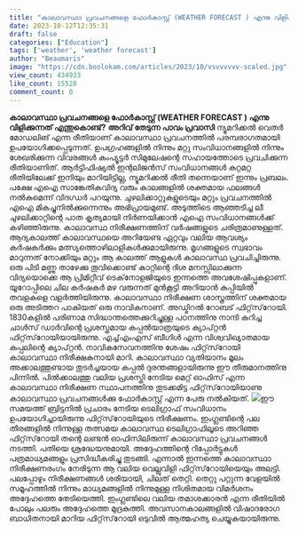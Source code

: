 ```yaml
---
title: "കാലാവസ്ഥാ പ്രവചനങ്ങളെ ഫോർകാസ്റ്റ് (WEATHER FORECAST ) എന്നു വിളിക്കുന്നത് എന്തുകൊണ്ട്?"
date: 2023-10-12T12:35:31
draft: false
categories: ["Education"]
tags: ['weather', 'weather forecast']
author: "Beaumaris"
image: "https://cdn.boolokam.com/articles/2023/10/vsvvvvvv-scaled.jpg"
view_count: 434933
like_count: 15528
comment_count: 0
---
```


**കാലാവസ്ഥാ പ്രവചനങ്ങളെ ഫോർകാസ്റ്റ് (WEATHER FORECAST ) എന്നു വിളിക്കുന്നത് എന്തുകൊണ്ട്?** **അറിവ് തേടുന്ന പാവം പ്രവാസി** ന്യൂമറിക്കൽ വെതർ മോഡലിങ് എന്ന രീതിയാണ് കാലാവസ്ഥാ പ്രവചനത്തിൽ പരമ്പരാഗതമായി ഉപയോഗിക്കപ്പെടുന്നത്. ഉപഗ്രഹങ്ങളിൽ നിന്നും മറ്റു സംവിധാനങ്ങളിൽ നിന്നും ശേഖരിക്കുന്ന വിവരങ്ങൾ കംപ്യൂട്ടർ സിമുലേഷന്റെ സഹായത്തോടെ പ്രവചിക്കുന്ന രീതിയാണിത്. ആർട്ടിഫിഷ്യൽ ഇന്റലിജൻസ് സംവിധാനങ്ങൾ കുറ്റമറ്റ രീതിയിലേക്ക് ഇനിയും മാറിയിട്ടില്ല, ന്യൂമറിക്കൽ രീതി തന്നെയാണ് ഇന്നും പ്രബലം. പക്ഷേ എഐ സാങ്കേതികവിദ്യ വരും കാലങ്ങളിൽ ശക്തമായ ഫലങ്ങൾ നൽകുമെന്ന് വിദഗ്ധർ പറയുന്നു. ചുഴലിക്കാറ്റുകളുടെയും മറ്റും പ്രവചനത്തിൽ എഐ മികച്ചുനിൽക്കുന്നെന്നും അഭിപ്രായമുണ്ട്. അടുത്തിടെ ആഞ്ഞടിച്ച ലീ ചുഴലിക്കാറ്റിന്റെ പാത കൃത്യമായി നിർണയിക്കാൻ എഐ സംവിധാനങ്ങൾക്ക് കഴിഞ്ഞിരുന്നു. കാലാവസ്ഥ നിരീക്ഷണത്തിന് വർഷങ്ങളുടെ ചരിത്രമാണുള്ളത്. ആദ്യകാലത്ത് കാലാവസ്ഥയെ അറിയേണ്ട ഏറ്റവും വലിയ ആവശ്യം കർഷകർക്കും മത്സ്യത്തൊഴിലാളികൾക്കുമായിരുന്നു. മൃഗങ്ങളുടെ സ്വഭാവം മാറുന്നത് നോക്കിയും മറ്റും ആ കാലത്ത് ആളുകൾ കാലാവസ്ഥ പ്രവചിച്ചിരുന്നു. ഒരു പിടി മണ്ണു താഴേക്കു തൂവിക്കൊണ്ട് കാറ്റിന്റെ ദിശ മനസ്സിലാക്കുന്ന വിദ്യയൊക്കെ ആ പ്രിമിറ്റീവ് ടെക്‌നോളജിയുടെ ഇന്നത്തെ അവശേഷിപ്പുകളാണ്. യൂറോപ്പിലെ ചില കർഷകർ മഴ വരുന്നത് മുൻകൂട്ടി അറിയാൻ കുപ്പിയിൽ തവളകളെ വളർത്തിയിരുന്നു. കാലാവസ്ഥാ നിരീക്ഷണ ശാസ്ത്രത്തിന് ശക്തമായ ഒരു അടിത്തറ പാകിയത് ഒരു നാവികനാണ്. അഡ്മിറൽ റോബട് ഫിറ്റ്‌സ്‌റോയി. 1830കളിൽ പരിണാമ സിദ്ധാന്തത്തെക്കുറിച്ചുള്ള പഠനത്തിനു നാന്ദി കുറിച്ച ചാൾസ് ഡാർവിന്റെ പ്രശസ്തമായ കപ്പൽയാത്രയുടെ ക്യാപ്റ്റൻ ഫിറ്റ്‌സ്‌റോയിയായിരുന്നു. എച്ച്എംഎസ് ബീഗിൾ എന്ന വിശ്വവിഖ്യാതമായ കപ്പലിന്റെ ക്യാപ്റ്റൻ. നാവികസേവനത്തിനു ശേഷം ഫിറ്റ്‌സ്‌റോയി കാലാവസ്ഥാ നിരീക്ഷകനായി മാറി. കാലാവസ്ഥാ വ്യതിയാനം മൂലം അക്കാലത്തുണ്ടായ തുടർച്ചയായ കപ്പൽ ദുരന്തങ്ങളായിരുന്നു ഈ തീരുമാനത്തിനു പിന്നിൽ. പിൽക്കാലത്തു വലിയ പ്രശസ്തി നേടിയ മെറ്റ് ഓഫിസ് എന്ന കാലാവസ്ഥാ നിരീക്ഷണ സ്ഥാപനത്തിനു തുടക്കമിട്ട ഫിറ്റ്‌സ്‌റോയിയാണു കാലാവസ്ഥാ പ്രവചനങ്ങൾക്കു ഫോർകാസ്റ്റ് എന്ന പേരു നൽകിയത്. ![](https://cdn.boolokam.com/articles/2023/10/wfwfwwwf.jpg)ഈ സമയത്ത് ബ്രിട്ടനിൽ പ്രചാരം നേടിയ ടെലിഗ്രാഫ് സംവിധാനം ഉപയോഗിച്ചായിരുന്നു ഫിറ്റ്‌സ്‌റോയിയുടെ നിരീക്ഷണം. ഇംഗ്ലണ്ടിന്റെ പല തീരങ്ങളിൽ നിന്നുള്ള തത്സമയ കാലാവസ്ഥ ടെലിഗ്രാഫിലൂടെ അറിഞ്ഞ ഫിറ്റ്‌സ്‌റോയി തന്റെ ലണ്ടൻ ഓഫിസിലിരുന്ന് കാലാവസ്ഥാ പ്രവചനങ്ങൾ നടത്തി. പതിയെ ശ്രദ്ധേയനുമായി. അദ്ദേഹത്തിന്റെ റിപ്പോർട്ടുകൾ പത്രമാധ്യമങ്ങളും പ്രസിദ്ധീകരിച്ചു തുടങ്ങി. എന്നാൽ ഇന്നത്തെ കാലാവസ്ഥാ നിരീക്ഷണരംഗം നേരിടുന്ന ആ വലിയ വെല്ലുവിളി ഫിറ്റ്‌സ്‌റോയിയെയും അലട്ടി. പലപ്പോഴും നിരീക്ഷണങ്ങൾ ശരിയായി, ചിലത് തെറ്റി. തെറ്റു പറ്റുന്ന വേളയിൽ സമൂഹത്തിൽ നിന്നും മാധ്യമങ്ങളിൽ നിന്നുമുള്ള നിശിതമായ വിമർശനം അദ്ദേഹത്തെ തേടിയെത്തി. ഇംഗ്ലണ്ടിലെ വലിയ തമാശക്കാരൻ എന്ന രീതിയിൽ പോലും പലരും അദ്ദേഹത്തെ മുദ്രകുത്തി. അവസാനകാലങ്ങളിൽ വിഷാദരോഗ ബാധിതനായി മാറിയ ഫിറ്റ്‌സ്‌റോയി ഒടുവിൽ ആത്മഹത്യ ചെയ്യുകയായിരുന്നു. 
